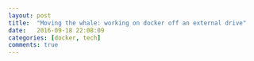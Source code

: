 ```yaml
---
layout: post
title:  "Moving the whale: working on docker off an external drive"
date:   2016-09-18 22:08:09
categories: [docker, tech]
comments: true
---
```

